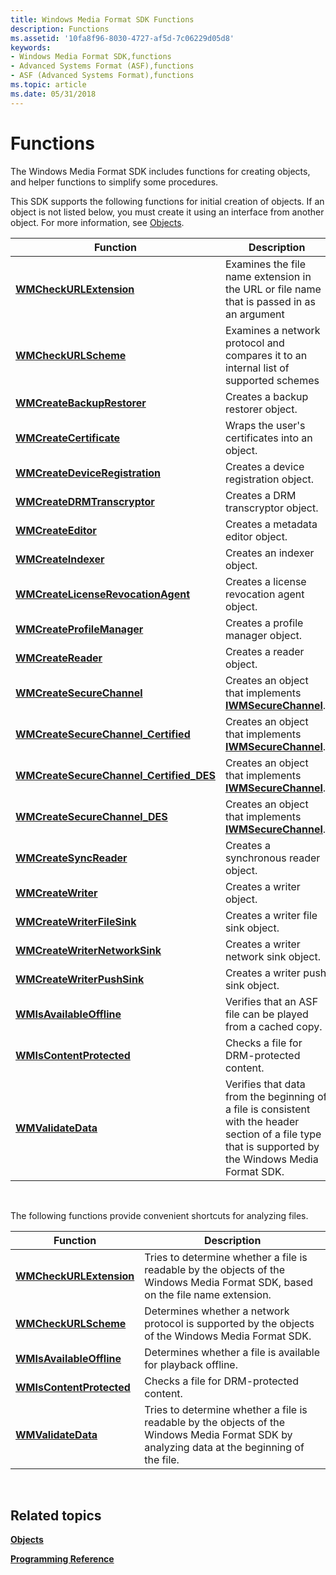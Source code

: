 ```yaml
---
title: Windows Media Format SDK Functions
description: Functions
ms.assetid: '10fa8f96-8030-4727-af5d-7c06229d05d8'
keywords:
- Windows Media Format SDK,functions
- Advanced Systems Format (ASF),functions
- ASF (Advanced Systems Format),functions
ms.topic: article
ms.date: 05/31/2018
---
```


# Functions

The Windows Media Format SDK includes functions for creating objects, and helper functions to simplify some procedures.

This SDK supports the following functions for initial creation of objects. If an object is not listed below, you must create it using an interface from another object. For more information, see [Objects](objects.md).



| Function                                                                             | Description                                                                                                                                             |
|--------------------------------------------------------------------------------------|---------------------------------------------------------------------------------------------------------------------------------------------------------|
| [**WMCheckURLExtension**](/previous-versions/windows/desktop/api/wmsdkvalidate/nf-wmsdkvalidate-wmcheckurlextension)                                   | Examines the file name extension in the URL or file name that is passed in as an argument                                                               |
| [**WMCheckURLScheme**](/previous-versions/windows/desktop/api/wmsdkvalidate/nf-wmsdkvalidate-wmcheckurlscheme)                                         | Examines a network protocol and compares it to an internal list of supported schemes                                                                    |
| [**WMCreateBackupRestorer**](/previous-versions/windows/desktop/api/Wmsdkidl/nf-wmsdkidl-wmcreatebackuprestorer)                             | Creates a backup restorer object.                                                                                                                       |
| [**WMCreateCertificate**](/previous-versions/windows/desktop/legacy/dd757745(v=vs.85))                                   | Wraps the user's certificates into an object.                                                                                                           |
| [**WMCreateDeviceRegistration**](/previous-versions/windows/desktop/api/Wmsdkidl/nf-wmsdkidl-wmcreatedeviceregistration)                     | Creates a device registration object.                                                                                                                   |
| [**WMCreateDRMTranscryptor**](/previous-versions/windows/desktop/api/Wmsdkidl/nf-wmsdkidl-wmcreatedrmtranscryptor)                           | Creates a DRM transcryptor object.                                                                                                                      |
| [**WMCreateEditor**](/previous-versions/windows/desktop/api/Wmsdkidl/nf-wmsdkidl-wmcreateeditor)                                             | Creates a metadata editor object.                                                                                                                       |
| [**WMCreateIndexer**](/previous-versions/windows/desktop/api/Wmsdkidl/nf-wmsdkidl-wmcreateindexer)                                           | Creates an indexer object.                                                                                                                              |
| [**WMCreateLicenseRevocationAgent**](/previous-versions/windows/desktop/api/Wmsdkidl/nf-wmsdkidl-wmcreatelicenserevocationagent)             | Creates a license revocation agent object.                                                                                                              |
| [**WMCreateProfileManager**](/previous-versions/windows/desktop/api/Wmsdkidl/nf-wmsdkidl-wmcreateprofilemanager)                             | Creates a profile manager object.                                                                                                                       |
| [**WMCreateReader**](/previous-versions/windows/desktop/api/Wmsdkidl/nf-wmsdkidl-wmcreatereader)                                             | Creates a reader object.                                                                                                                                |
| [**WMCreateSecureChannel**](/previous-versions/windows/desktop/api/Wmsecure/nf-wmsecure-wmcreatesecurechannel)                               | Creates an object that implements [**IWMSecureChannel**](/previous-versions/windows/desktop/api/wmsecure/nn-wmsecure-iwmsecurechannel).                                                                         |
| [**WMCreateSecureChannel\_Certified**](/previous-versions/windows/desktop/api/wmsecure/nf-wmsecure-wmcreatesecurechannel_certified)          | Creates an object that implements [**IWMSecureChannel**](/previous-versions/windows/desktop/api/wmsecure/nn-wmsecure-iwmsecurechannel).                                                                         |
| [**WMCreateSecureChannel\_Certified\_DES**](/previous-versions/windows/desktop/api/wmsecure/nf-wmsecure-wmcreatesecurechannel_certified_des) | Creates an object that implements [**IWMSecureChannel**](/previous-versions/windows/desktop/api/wmsecure/nn-wmsecure-iwmsecurechannel)..                                                                        |
| [**WMCreateSecureChannel\_DES**](/previous-versions/windows/desktop/api/wmsecure/nf-wmsecure-wmcreatesecurechannel_des)                      | Creates an object that implements [**IWMSecureChannel**](/previous-versions/windows/desktop/api/wmsecure/nn-wmsecure-iwmsecurechannel).                                                                         |
| [**WMCreateSyncReader**](/previous-versions/windows/desktop/api/Wmsdkidl/nf-wmsdkidl-wmcreatesyncreader)                                     | Creates a synchronous reader object.                                                                                                                    |
| [**WMCreateWriter**](/previous-versions/windows/desktop/api/Wmsdkidl/nf-wmsdkidl-wmcreatewriter)                                             | Creates a writer object.                                                                                                                                |
| [**WMCreateWriterFileSink**](/previous-versions/windows/desktop/api/wmsdkidl/nf-wmsdkidl-wmcreatewriterfilesink)                             | Creates a writer file sink object.                                                                                                                      |
| [**WMCreateWriterNetworkSink**](/previous-versions/windows/desktop/api/wmsdkidl/nf-wmsdkidl-wmcreatewriternetworksink)                       | Creates a writer network sink object.                                                                                                                   |
| [**WMCreateWriterPushSink**](/previous-versions/windows/desktop/api/wmsdkidl/nf-wmsdkidl-wmcreatewriterpushsink)                             | Creates a writer push sink object.                                                                                                                      |
| [**WMIsAvailableOffline**](/previous-versions/windows/desktop/api/wmsdkvalidate/nf-wmsdkvalidate-wmisavailableoffline)                                 | Verifies that an ASF file can be played from a cached copy.                                                                                             |
| [**WMIsContentProtected**](/previous-versions/windows/desktop/api/Wmsdkidl/nf-wmsdkidl-wmiscontentprotected)                                 | Checks a file for DRM-protected content.                                                                                                                |
| [**WMValidateData**](/previous-versions/windows/desktop/api/wmsdkvalidate/nf-wmsdkvalidate-wmvalidatedata)                                             | Verifies that data from the beginning of a file is consistent with the header section of a file type that is supported by the Windows Media Format SDK. |



 

The following functions provide convenient shortcuts for analyzing files.



| Function                                             | Description                                                                                                                                  |
|------------------------------------------------------|----------------------------------------------------------------------------------------------------------------------------------------------|
| [**WMCheckURLExtension**](/previous-versions/windows/desktop/api/wmsdkvalidate/nf-wmsdkvalidate-wmcheckurlextension)   | Tries to determine whether a file is readable by the objects of the Windows Media Format SDK, based on the file name extension.              |
| [**WMCheckURLScheme**](/previous-versions/windows/desktop/api/wmsdkvalidate/nf-wmsdkvalidate-wmcheckurlscheme)         | Determines whether a network protocol is supported by the objects of the Windows Media Format SDK.                                           |
| [**WMIsAvailableOffline**](/previous-versions/windows/desktop/api/wmsdkvalidate/nf-wmsdkvalidate-wmisavailableoffline) | Determines whether a file is available for playback offline.                                                                                 |
| [**WMIsContentProtected**](/previous-versions/windows/desktop/api/Wmsdkidl/nf-wmsdkidl-wmiscontentprotected) | Checks a file for DRM-protected content.                                                                                                     |
| [**WMValidateData**](/previous-versions/windows/desktop/api/wmsdkvalidate/nf-wmsdkvalidate-wmvalidatedata)             | Tries to determine whether a file is readable by the objects of the Windows Media Format SDK by analyzing data at the beginning of the file. |



 

## Related topics

<dl> <dt>

[**Objects**](objects.md)
</dt> <dt>

[**Programming Reference**](programming-reference.md)
</dt> </dl>

 

 